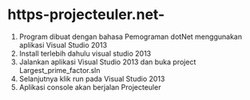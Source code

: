 # https-projecteuler.net-
1. Program dibuat dengan bahasa Pemograman dotNet menggunakan aplikasi Visual Studio 2013
2. Install terlebih dahulu visual studio 2013
3. Jalankan aplikasi Visual Studio 2013 dan buka project Largest_prime_factor.sln
4. Selanjutnya klik run pada Visual Studio 2013
5. Aplikasi console akan berjalan
Projecteuler
